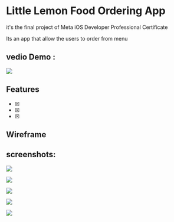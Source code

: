 # Little Lemon Food Ordering App
it's the final project of Meta iOS Developer Professional Certificate

Its an app that allow the users to order from menu 


## vedio Demo : 



<img src="https://github.com/Ayman-Naim/Little-Lemon-dinner-menu/blob/main/screenshots/Demo.gif">


## Features
 - [x] 
 - [x] 
 - [x] 


## Wireframe


## screenshots:

![](screenshots/1.png)


![](screenshots/2.png)


![](screenshots/3.png)


![](screenshots/4.png)


![](screenshots/5.png)
